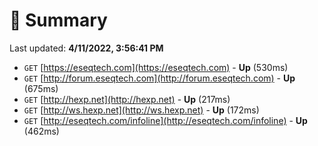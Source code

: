 # 📖 Summary
Last updated: **4/11/2022, 3:56:41 PM**

- `GET` [https://eseqtech.com](https://eseqtech.com) - **Up** (530ms)
- `GET` [http://forum.eseqtech.com](http://forum.eseqtech.com) - **Up** (675ms)
- `GET` [http://hexp.net](http://hexp.net) - **Up** (217ms)
- `GET` [http://ws.hexp.net](http://ws.hexp.net) - **Up** (172ms)
- `GET` [http://eseqtech.com/infoline](http://eseqtech.com/infoline) - **Up** (462ms)
